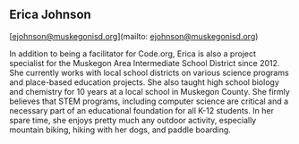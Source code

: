 ## Erica Johnson

[ejohnson@muskegonisd.org](mailto: ejohnson@muskegonisd.org)

In addition to being a facilitator for Code.org, Erica is also a project specialist for the Muskegon Area Intermediate School District since 2012.  She currently works with local school districts on various science programs and place-based education projects.  She also taught high school biology and chemistry for 10 years at a local school in Muskegon County.  She firmly believes that STEM programs, including computer science are critical and a necessary part of an educational foundation for all K-12 students.  In her spare time, she enjoys pretty much any outdoor activity, especially mountain biking, hiking with her dogs, and paddle boarding.
